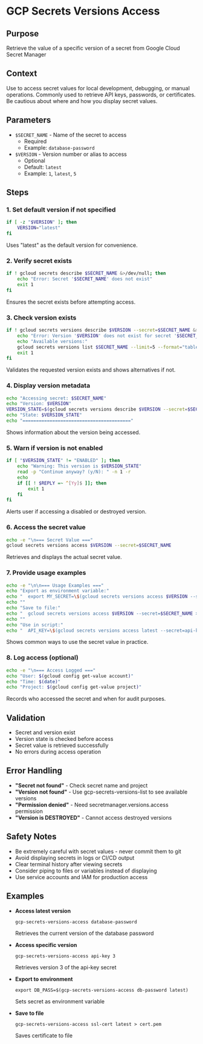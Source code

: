 # GCP Secrets Versions Access

## Purpose
Retrieve the value of a specific version of a secret from Google Cloud Secret Manager

## Context
Use to access secret values for local development, debugging, or manual operations. Commonly used to retrieve API keys, passwords, or certificates. Be cautious about where and how you display secret values.

## Parameters
- `$SECRET_NAME` - Name of the secret to access
  - Required
  - Example: `database-password`
- `$VERSION` - Version number or alias to access
  - Optional
  - Default: `latest`
  - Example: `1`, `latest`, `5`

## Steps

### 1. Set default version if not specified
```bash
if [ -z "$VERSION" ]; then
    VERSION="latest"
fi
```
Uses "latest" as the default version for convenience.

### 2. Verify secret exists
```bash
if ! gcloud secrets describe $SECRET_NAME &>/dev/null; then
    echo "Error: Secret '$SECRET_NAME' does not exist"
    exit 1
fi
```
Ensures the secret exists before attempting access.

### 3. Check version exists
```bash
if ! gcloud secrets versions describe $VERSION --secret=$SECRET_NAME &>/dev/null; then
    echo "Error: Version '$VERSION' does not exist for secret '$SECRET_NAME'"
    echo "Available versions:"
    gcloud secrets versions list $SECRET_NAME --limit=5 --format="table(name,state)"
    exit 1
fi
```
Validates the requested version exists and shows alternatives if not.

### 4. Display version metadata
```bash
echo "Accessing secret: $SECRET_NAME"
echo "Version: $VERSION"
VERSION_STATE=$(gcloud secrets versions describe $VERSION --secret=$SECRET_NAME --format="value(state)")
echo "State: $VERSION_STATE"
echo "========================================"
```
Shows information about the version being accessed.

### 5. Warn if version is not enabled
```bash
if [ "$VERSION_STATE" != "ENABLED" ]; then
    echo "Warning: This version is $VERSION_STATE"
    read -p "Continue anyway? (y/N): " -n 1 -r
    echo
    if [[ ! $REPLY =~ ^[Yy]$ ]]; then
        exit 1
    fi
fi
```
Alerts user if accessing a disabled or destroyed version.

### 6. Access the secret value
```bash
echo -e "\n=== Secret Value ==="
gcloud secrets versions access $VERSION --secret=$SECRET_NAME
```
Retrieves and displays the actual secret value.

### 7. Provide usage examples
```bash
echo -e "\n\n=== Usage Examples ==="
echo "Export as environment variable:"
echo "  export MY_SECRET=\$(gcloud secrets versions access $VERSION --secret=$SECRET_NAME)"
echo ""
echo "Save to file:"
echo "  gcloud secrets versions access $VERSION --secret=$SECRET_NAME > secret.txt"
echo ""
echo "Use in script:"
echo "  API_KEY=\$(gcloud secrets versions access latest --secret=api-key)"
```
Shows common ways to use the secret value in practice.

### 8. Log access (optional)
```bash
echo -e "\n=== Access Logged ==="
echo "User: $(gcloud config get-value account)"
echo "Time: $(date)"
echo "Project: $(gcloud config get-value project)"
```
Records who accessed the secret and when for audit purposes.

## Validation
- Secret and version exist
- Version state is checked before access
- Secret value is retrieved successfully
- No errors during access operation

## Error Handling
- **"Secret not found"** - Check secret name and project
- **"Version not found"** - Use gcp-secrets-versions-list to see available versions
- **"Permission denied"** - Need secretmanager.versions.access permission
- **"Version is DESTROYED"** - Cannot access destroyed versions

## Safety Notes
- Be extremely careful with secret values - never commit them to git
- Avoid displaying secrets in logs or CI/CD output
- Clear terminal history after viewing secrets
- Consider piping to files or variables instead of displaying
- Use service accounts and IAM for production access

## Examples
- **Access latest version**
  ```
  gcp-secrets-versions-access database-password
  ```
  Retrieves the current version of the database password

- **Access specific version**
  ```
  gcp-secrets-versions-access api-key 3
  ```
  Retrieves version 3 of the api-key secret

- **Export to environment**
  ```
  export DB_PASS=$(gcp-secrets-versions-access db-password latest)
  ```
  Sets secret as environment variable

- **Save to file**
  ```
  gcp-secrets-versions-access ssl-cert latest > cert.pem
  ```
  Saves certificate to file